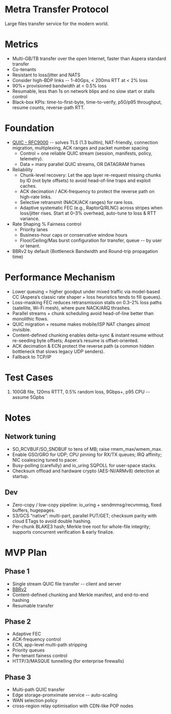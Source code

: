 # Metra Transfer Protocol
Large files transfer service for the modern world.

# Metrics
- Multi-GB/TB transfer over the open Internet, faster than Aspera standard transfer
- Co-tenants
- Resistant to loss/jitter and NATS
- Consider high-BDP links -- 1-40Gps, < 200ms RTT at < 2% loss
-  90%+ provisioned bandwidth at < 0.5% loss
- Resumable, less than 1s on network blips and no slow start or stalls control
- Black-box KPIs: time-to-first-byte, time-to-verify, p50/p95 throughput, resume counts, reverse-path RTT.

# Foundation
- [QUIC - RFC9000](https://datatracker.ietf.org/doc/html/rfc9000) -- solves TLS (1.3 builtin), NAT-friendly, connection migration, multiplexing, ACK ranges and packet number spacing
  - Control = one reliable QUIC stream (session, manifests, policy, telemetry).
  - Data = many parallel QUIC streams, OR DATAGRAM frames
- Reliability
  - Chunk-level recovery: Let the app layer re-request missing chunks by ID (not byte offsets) to avoid head-of-line traps and exploit caches.
  - ACK decimation / ACK-frequency to protect the reverse path on high-rate links.
  - Selective retransmit (NACK/ACK ranges) for rare loss.
  - Adaptive systematic FEC (e.g., RaptorQ/RLNC) across stripes when loss/jitter rises. Start at 0–3% overhead, auto-tune to loss & RTT variance.
- Rate Shaping % Fairness control
  - Priority lanes
  - Business-hour caps or conservative window hours
  - Floor/Ceiling/Mas burst configuration for transfer, queue -- by user or tenant.
- BBRv2 by default (Bottleneck Bandwidth and Round-trip propagation time)

# Performance Mechanism
- Lower queuing = higher goodput under mixed traffic via model-based CC (Aspera’s classic rate shaper + loss heuristics tends to fill queues).
- Loss-masking FEC reduces retransmission stalls on 0.3–2% loss paths (satellite, Wi-Fi mesh), where pure NACK/ARQ thrashes.
- Parallel streams + chunk scheduling avoid head-of-line better than monolithic flows.
- QUIC migration + resume makes mobile/ISP NAT changes almost invisible.
- Content-defined chunking enables delta-sync & instant resume without re-seeding byte offsets; Aspera’s resume is offset-oriented.
- ACK decimation & ECN protect the reverse path (a common hidden bottleneck that slows legacy UDP senders).
- Fallback to TCP/IP

# Test Cases
1. 100GB file, 120ms RTTT, 0.5% random loss, 9Gbps+, p95 CPU -- assume 5Gpbs

# Notes

## Network tuning
- SO_RCVBUF/SO_SNDBUF to tens of MB; raise rmem_max/wmem_max.
- Enable GSO/GRO for UDP; CPU pinning for RX/TX queues; IRQ affinity; NIC coalescing tuned to pacer.
- Busy-polling (carefully) and io_uring SQPOLL for user-space stacks.
- Checksum offload and hardware crypto (AES-NI/ARMv8) detection at startup.

## Dev
- Zero-copy / low-copy pipeline: io_uring + sendmmsg/recvmmsg, fixed buffers, hugepages.
- S3/GCS “native”: multi-part, parallel PUT/GET; checksum parity with cloud ETags to avoid double hashing.
- Per-chunk BLAKE3 hash; Merkle tree root for whole-file integrity; supports concurrent verification & early finalize.

# MVP Plan

## Phase 1
- Single stream QUIC file transfer -- client and server
- [BBRv2](https://docs.rs/quiche/latest/quiche/enum.CongestionControlAlgorithm.html)
- Content-defined chunking and Merkle manifest, and end-to-end hashing
- Resumable transfer

## Phase 2
- Adaptive FEC
- ACK-frequency control
- ECN, app-level multi-path stripping
- Priority queues
- Per-tenant fainess control
- HTTP/3/MASQUE tunnelling (for enterprise firewalls)

## Phase 3
- Multi-path QUIC transfer
- Edge storage-promximate service -- auto-scaling
- WAN selection policy
- cross-region relay optimisation with CDN-like POP nodes

